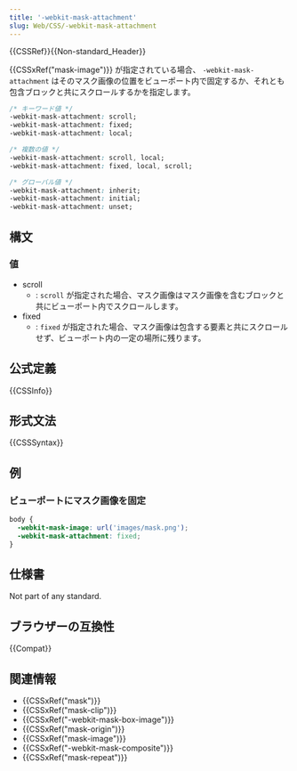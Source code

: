 ```yaml
---
title: '-webkit-mask-attachment'
slug: Web/CSS/-webkit-mask-attachment
---
```


{{CSSRef}}{{Non-standard_Header}}

{{CSSxRef("mask-image")}} が指定されている場合、 `-webkit-mask-attachment` はそのマスク画像の位置をビューポート内で固定するか、それとも包含ブロックと共にスクロールするかを指定します。

```css
/* キーワード値 */
-webkit-mask-attachment: scroll;
-webkit-mask-attachment: fixed;
-webkit-mask-attachment: local;

/* 複数の値 */
-webkit-mask-attachment: scroll, local;
-webkit-mask-attachment: fixed, local, scroll;

/* グローバル値 */
-webkit-mask-attachment: inherit;
-webkit-mask-attachment: initial;
-webkit-mask-attachment: unset;
```

## 構文

### 値

- scroll
  - : `scroll` が指定された場合、マスク画像はマスク画像を含むブロックと共にビューポート内でスクロールします。
- fixed
  - : `fixed` が指定された場合、マスク画像は包含する要素と共にスクロールせず、ビューポート内の一定の場所に残ります。

## 公式定義

{{CSSInfo}}

## 形式文法

{{CSSSyntax}}

## 例

### ビューポートにマスク画像を固定

```css
body {
  -webkit-mask-image: url('images/mask.png');
  -webkit-mask-attachment: fixed;
}
```

## 仕様書

Not part of any standard.

## ブラウザーの互換性

{{Compat}}

## 関連情報

- {{CSSxRef("mask")}}
- {{CSSxRef("mask-clip")}}
- {{CSSxRef("-webkit-mask-box-image")}}
- {{CSSxRef("mask-origin")}}
- {{CSSxRef("mask-image")}}
- {{CSSxRef("-webkit-mask-composite")}}
- {{CSSxRef("mask-repeat")}}
